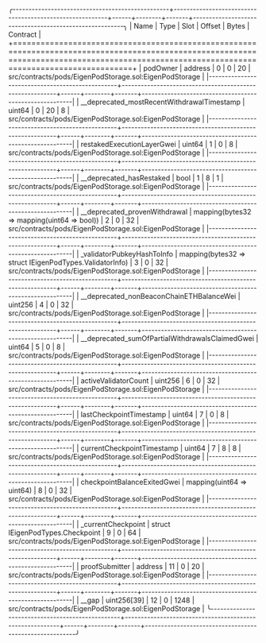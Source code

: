 
╭-------------------------------------------------+---------------------------------------------------------+------+--------+-------+--------------------------------------------------------╮
| Name                                            | Type                                                    | Slot | Offset | Bytes | Contract                                               |
+============================================================================================================================================================================================+
| podOwner                                        | address                                                 | 0    | 0      | 20    | src/contracts/pods/EigenPodStorage.sol:EigenPodStorage |
|-------------------------------------------------+---------------------------------------------------------+------+--------+-------+--------------------------------------------------------|
| __deprecated_mostRecentWithdrawalTimestamp      | uint64                                                  | 0    | 20     | 8     | src/contracts/pods/EigenPodStorage.sol:EigenPodStorage |
|-------------------------------------------------+---------------------------------------------------------+------+--------+-------+--------------------------------------------------------|
| restakedExecutionLayerGwei                      | uint64                                                  | 1    | 0      | 8     | src/contracts/pods/EigenPodStorage.sol:EigenPodStorage |
|-------------------------------------------------+---------------------------------------------------------+------+--------+-------+--------------------------------------------------------|
| __deprecated_hasRestaked                        | bool                                                    | 1    | 8      | 1     | src/contracts/pods/EigenPodStorage.sol:EigenPodStorage |
|-------------------------------------------------+---------------------------------------------------------+------+--------+-------+--------------------------------------------------------|
| __deprecated_provenWithdrawal                   | mapping(bytes32 => mapping(uint64 => bool))             | 2    | 0      | 32    | src/contracts/pods/EigenPodStorage.sol:EigenPodStorage |
|-------------------------------------------------+---------------------------------------------------------+------+--------+-------+--------------------------------------------------------|
| _validatorPubkeyHashToInfo                      | mapping(bytes32 => struct IEigenPodTypes.ValidatorInfo) | 3    | 0      | 32    | src/contracts/pods/EigenPodStorage.sol:EigenPodStorage |
|-------------------------------------------------+---------------------------------------------------------+------+--------+-------+--------------------------------------------------------|
| __deprecated_nonBeaconChainETHBalanceWei        | uint256                                                 | 4    | 0      | 32    | src/contracts/pods/EigenPodStorage.sol:EigenPodStorage |
|-------------------------------------------------+---------------------------------------------------------+------+--------+-------+--------------------------------------------------------|
| __deprecated_sumOfPartialWithdrawalsClaimedGwei | uint64                                                  | 5    | 0      | 8     | src/contracts/pods/EigenPodStorage.sol:EigenPodStorage |
|-------------------------------------------------+---------------------------------------------------------+------+--------+-------+--------------------------------------------------------|
| activeValidatorCount                            | uint256                                                 | 6    | 0      | 32    | src/contracts/pods/EigenPodStorage.sol:EigenPodStorage |
|-------------------------------------------------+---------------------------------------------------------+------+--------+-------+--------------------------------------------------------|
| lastCheckpointTimestamp                         | uint64                                                  | 7    | 0      | 8     | src/contracts/pods/EigenPodStorage.sol:EigenPodStorage |
|-------------------------------------------------+---------------------------------------------------------+------+--------+-------+--------------------------------------------------------|
| currentCheckpointTimestamp                      | uint64                                                  | 7    | 8      | 8     | src/contracts/pods/EigenPodStorage.sol:EigenPodStorage |
|-------------------------------------------------+---------------------------------------------------------+------+--------+-------+--------------------------------------------------------|
| checkpointBalanceExitedGwei                     | mapping(uint64 => uint64)                               | 8    | 0      | 32    | src/contracts/pods/EigenPodStorage.sol:EigenPodStorage |
|-------------------------------------------------+---------------------------------------------------------+------+--------+-------+--------------------------------------------------------|
| _currentCheckpoint                              | struct IEigenPodTypes.Checkpoint                        | 9    | 0      | 64    | src/contracts/pods/EigenPodStorage.sol:EigenPodStorage |
|-------------------------------------------------+---------------------------------------------------------+------+--------+-------+--------------------------------------------------------|
| proofSubmitter                                  | address                                                 | 11   | 0      | 20    | src/contracts/pods/EigenPodStorage.sol:EigenPodStorage |
|-------------------------------------------------+---------------------------------------------------------+------+--------+-------+--------------------------------------------------------|
| __gap                                           | uint256[39]                                             | 12   | 0      | 1248  | src/contracts/pods/EigenPodStorage.sol:EigenPodStorage |
╰-------------------------------------------------+---------------------------------------------------------+------+--------+-------+--------------------------------------------------------╯

